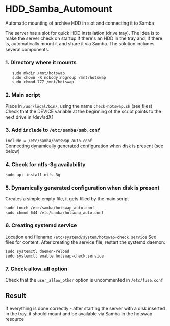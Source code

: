# HDD_Samba_Automount
Automatic mounting of archive HDD in slot and connecting it to Samba

The server has a slot for quick HDD installation (drive tray).
The idea is to make the server check on startup if there's an HDD in the tray and, if there is, automatically mount it and share it via Samba.
The solution includes several components.

### 1. Directory where it mounts
```
   sudo mkdir /mnt/hotswap
   sudo chown -R nobody:nogroup /mnt/hotswap
   sudo chmod 777 /mnt/hotswap
```

### 2. Main script 
Place in `/usr/local/bin/`, using the name `check-hotswap.sh` (see files)  
Check that the DEVICE variable at the beginning of the script points to the next drive in /dev/sdX1

### 3. Add `include` to `/etc/samba/smb.conf`
   ```include = /etc/samba/hotswap_auto.conf```  
Connecting dynamically generated configuration when disk is present (see below)

### 4. Check for ntfs-3g availability
`sudo apt install ntfs-3g`

### 5. Dynamically generated configuration when disk is present
Creates a simple empty file, it gets filled by the main script
   ```
   sudo touch /etc/samba/hotswap_auto.conf
   sudo chmod 644 /etc/samba/hotswap_auto.conf
```

### 6. Creating systemd service
Location and filename `/etc/systemd/system/hotswap-check.service`
See files for content.
After creating the service file, restart the systemd daemon:
```
sudo systemctl daemon-reload
sudo systemctl enable hotswap-check.service
```

### 7. Check allow_all option
Check that the `user_allow_other` option is uncommented in `/etc/fuse.conf`   

## Result
If everything is done correctly - after starting the server with a disk inserted in the tray, it should mount and be available via Samba in the hotswap resource
